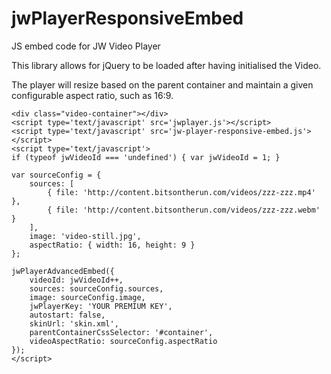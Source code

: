 jwPlayerResponsiveEmbed
=======================

JS embed code for JW Video Player

This library allows for jQuery to be loaded after having initialised the Video.

The player will resize based on the parent container and maintain a given configurable aspect ratio, such as 16:9.

    <div class="video-container"></div>
    <script type='text/javascript' src='jwplayer.js'></script>
    <script type='text/javascript' src='jw-player-responsive-embed.js'></script>
    <script type='text/javascript'>
    if (typeof jwVideoId === 'undefined') { var jwVideoId = 1; }
    
    var sourceConfig = {
        sources: [
            { file: 'http://content.bitsontherun.com/videos/zzz-zzz.mp4' },
            { file: 'http://content.bitsontherun.com/videos/zzz-zzz.webm' }
        ],
        image: 'video-still.jpg',
        aspectRatio: { width: 16, height: 9 }
    };
    
    jwPlayerAdvancedEmbed({
        videoId: jwVideoId++,
        sources: sourceConfig.sources,
        image: sourceConfig.image,
        jwPlayerKey: 'YOUR PREMIUM KEY',
        autostart: false,
        skinUrl: 'skin.xml',
        parentContainerCssSelector: '#container',
        videoAspectRatio: sourceConfig.aspectRatio
    });
    </script>

